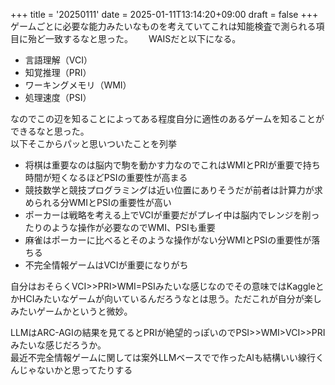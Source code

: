 +++
title = '20250111'
date = 2025-01-11T13:14:20+09:00
draft = false
+++
ゲームごとに必要な能力みたいなものを考えていてこれは知能検査で測られる項目に殆ど一致するなと思った。　　
WAISだと以下になる。  
- 言語理解（VCI）
- 知覚推理（PRI）
- ワーキングメモリ（WMI）
- 処理速度（PSI）

なのでこの辺を知ることによってある程度自分に適性のあるゲームを知ることができるなと思った。  
以下そこからパッと思いついたことを列挙  
- 将棋は重要なのは脳内で駒を動かす力なのでこれはWMIとPRIが重要で持ち時間が短くなるほどPSIの重要性が高まる
- 競技数学と競技プログラミングは近い位置にありそうだが前者は計算力が求められる分WMIとPSIの重要性が高い
- ポーカーは戦略を考える上でVCIが重要だがプレイ中は脳内でレンジを削ったりのような操作が必要なのでWMI、PSIも重要
- 麻雀はポーカーに比べるとそのような操作がない分WMIとPSIの重要性が落ちる
- 不完全情報ゲームはVCIが重要になりがち

自分はおそらくVCI>>PRI>WMI=PSIみたいな感じなのでその意味ではKaggleとかHCIみたいなゲームが向いているんだろうなとは思う。ただこれが自分が楽しみたいゲームかというと微妙。  

LLMはARC-AGIの結果を見てるとPRIが絶望的っぽいのでPSI>>WMI>VCI>>PRIみたいな感じだろうか。  
最近不完全情報ゲームに関しては案外LLMベースでで作ったAIも結構いい線行くんじゃないかと思ってたりする